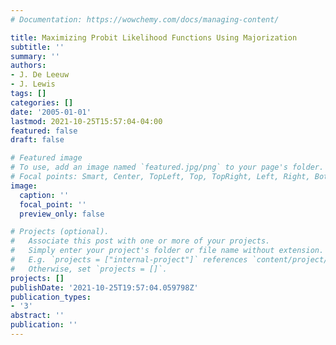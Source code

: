 ```yaml
---
# Documentation: https://wowchemy.com/docs/managing-content/

title: Maximizing Probit Likelihood Functions Using Majorization
subtitle: ''
summary: ''
authors:
- J. De Leeuw
- J. Lewis
tags: []
categories: []
date: '2005-01-01'
lastmod: 2021-10-25T15:57:04-04:00
featured: false
draft: false

# Featured image
# To use, add an image named `featured.jpg/png` to your page's folder.
# Focal points: Smart, Center, TopLeft, Top, TopRight, Left, Right, BottomLeft, Bottom, BottomRight.
image:
  caption: ''
  focal_point: ''
  preview_only: false

# Projects (optional).
#   Associate this post with one or more of your projects.
#   Simply enter your project's folder or file name without extension.
#   E.g. `projects = ["internal-project"]` references `content/project/deep-learning/index.md`.
#   Otherwise, set `projects = []`.
projects: []
publishDate: '2021-10-25T19:57:04.059798Z'
publication_types:
- '3'
abstract: ''
publication: ''
---
```

